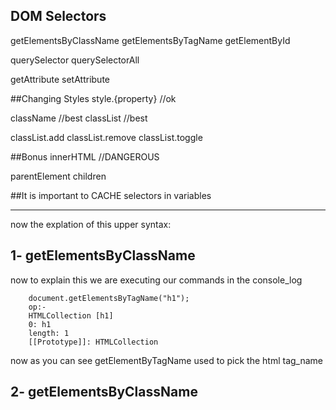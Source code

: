 DOM Selectors
--------------
getElementsByClassName
getElementsByTagName
getElementById

querySelector
querySelectorAll

getAttribute
setAttribute

##Changing Styles
style.{property} //ok

className //best
classList //best

classList.add
classList.remove
classList.toggle

##Bonus
innerHTML //DANGEROUS

parentElement
children

##It is important to CACHE selectors in variables

----------------------------------------------------------------------------------------------
now the explation of this upper syntax:

1- getElementsByClassName
-------------------------
now to explain this we are executing our commands in the console_log

        document.getElementsByTagName("h1");
        op:-
        HTMLCollection [h1]
        0: h1
        length: 1
        [[Prototype]]: HTMLCollection
      
now as you can see getElementByTagName used to pick the html tag_name

2- getElementsByClassName
-------------------------



















